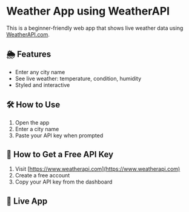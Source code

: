 # Weather App using WeatherAPI

This is a beginner-friendly web app that shows live weather data using [WeatherAPI.com](https://www.weatherapi.com/).

## 🌦 Features

- Enter any city name
- See live weather: temperature, condition, humidity
- Styled and interactive

## 🛠 How to Use

1. Open the app
2. Enter a city name
3. Paste your API key when prompted

## 🔑 How to Get a Free API Key

1. Visit [https://www.weatherapi.com](https://www.weatherapi.com)
2. Create a free account
3. Copy your API key from the dashboard

## 🔗 Live App


